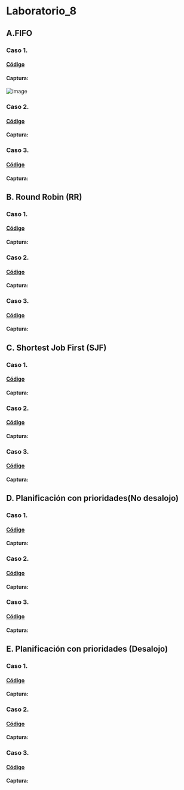 # Laboratorio_8
## A.FIFO 
### Caso 1.
#### [Código](https://github.com/Fx2048/Laboratorio_8/blob/main/DOCUMENTACION/a_caso_1.c)

#### Captura:
![image](https://github.com/user-attachments/assets/65eb8750-9940-4855-bf88-731e2da783e4)

### Caso 2.
#### [Código](https://github.com/Fx2048/Laboratorio_8/blob/main/DOCUMENTACION/a_caso_2.c)
#### Captura:


### Caso 3.
#### [Código](https://github.com/Fx2048/Laboratorio_8/blob/main/DOCUMENTACION/a_caso_3.c)
#### Captura:


## B. Round Robin (RR)
### Caso 1.
#### [Código](https://github.com/Fx2048/Laboratorio_8/blob/main/DOCUMENTACION/b_caso_1.c)
#### Captura:

### Caso 2.
#### [Código](https://github.com/Fx2048/Laboratorio_8/blob/main/DOCUMENTACION/b_caso_2.c)
#### Captura:


### Caso 3.
#### [Código](https://github.com/Fx2048/Laboratorio_8/blob/main/DOCUMENTACION/b_caso_3.c)
#### Captura:


## C. Shortest Job First (SJF)
### Caso 1.
#### [Código](https://github.com/Fx2048/Laboratorio_8/blob/main/DOCUMENTACION/c_caso_1.c)
#### Captura:

### Caso 2.
#### [Código](https://github.com/Fx2048/Laboratorio_8/blob/main/DOCUMENTACION/c_caso_2.c)
#### Captura:


### Caso 3.
#### [Código](https://github.com/Fx2048/Laboratorio_8/blob/main/DOCUMENTACION/c_caso_3.c)
#### Captura:



## D. Planificación con prioridades(No desalojo)
### Caso 1.
#### [Código](https://github.com/Fx2048/Laboratorio_8/blob/main/DOCUMENTACION/d_caso_1.c)
#### Captura:

### Caso 2.
#### [Código](https://github.com/Fx2048/Laboratorio_8/blob/main/DOCUMENTACION/d_caso_2.c)
#### Captura:


### Caso 3.
#### [Código](https://github.com/Fx2048/Laboratorio_8/blob/main/DOCUMENTACION/d_caso_3.c)
#### Captura:


## E. Planificación con prioridades (Desalojo)
### Caso 1.
#### [Código](https://github.com/Fx2048/Laboratorio_8/blob/main/DOCUMENTACION/e_caso_1.c)
#### Captura:

### Caso 2.
#### [Código](https://github.com/Fx2048/Laboratorio_8/blob/main/DOCUMENTACION/e_caso_2.c)
#### Captura:


### Caso 3.
#### [Código](https://github.com/Fx2048/Laboratorio_8/blob/main/DOCUMENTACION/e_caso_3.c)
#### Captura:

